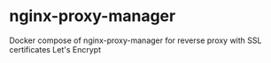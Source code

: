 # nginx-proxy-manager
Docker compose of nginx-proxy-manager for reverse proxy with SSL certificates Let's Encrypt
